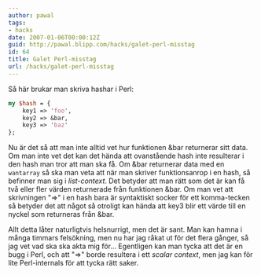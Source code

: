 ```yaml
---
author: pawal
tags:
- hacks
date: 2007-01-06T00:00:12Z
guid: http://pawal.blipp.com/hacks/galet-perl-misstag
id: 64
title: Galet Perl-misstag
url: /hacks/galet-perl-misstag
---
```


Så här brukar man skriva hashar i Perl:

```perl
my $hash = {
    key1 => 'foo',
    key2 => &bar,
    key3 => 'baz'
};
```

Nu är det så att man inte alltid vet hur funktionen &bar returnerar
sitt data. Om man inte vet det kan det hända att ovanstående hash inte
resulterar i den hash man tror att man ska få. Om &bar returnerar data
med en <code>wantarray</code> så ska man veta att när man skriver
funktionsanrop i en hash, så befinner man sig i
<em>list-context</em>. Det betyder att man rätt som det är kan få två
eller fler värden returnerade från funktionen &bar. Om man vet att
skrivningen "=&gt;" i en hash bara är syntaktiskt socker för ett
komma-tecken så betyder det att något så otroligt kan hända att key3
blir ett värde till en nyckel som returneras från &bar.

Allt detta låter naturligtvis helsnurrigt, men det är sant. Man kan
hamna i många timmars felsökning, men nu har jag råkat ut för det
flera gånger, så jag vet vad ska ska akta mig för... Egentligen kan
man tycka att det är en bugg i Perl, och att "=&gt;" borde resultera i
ett <em>scalar context</em>, men jag kan för lite Perl-internals för
att tycka rätt saker.